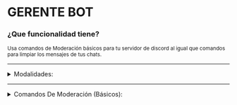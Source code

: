 # GERENTE BOT

### ¿Que funcionalidad tiene?

<sup> 
  Usa comandos de Moderación básicos para tu servidor de discord al igual que comandos para limpiar los mensajes de tus chats.
  
</sup>

---

<details><summary> Modalidades: </summary>

<p>
  
> - [ ] Bienvenidas.
>
> - [ ] Despedidas.
>
> - [x] ~~Moderación.~~
>
> - [ ] Sugerencias.
>
> - [ ] Sorteos.
>
> - [ ] Webhooks.
>
> - [ ] Músicas.

</p>

</details>

---

<details><summary> Comandos De Moderación (Básicos): </summary>

<p>

---
  
> + `/Kick`
>
> **Formato:**
>
>  `/Kick:` `@User` `Motivo:(Opcional)`
> 
> **Ejemplo:** 
>
> `/Kick: @Orob1531 "Por mandar spam"`
> 
> **Descripción:**
>
> Expulsa a un usuário del servidor.
  
---
  
> + `/Ban`
>
> **Formato:**
>
>  `/Ban:` `@User` `Motivo:(Opcional)`
>
> **Ejemplo:** 
>
> `/Ban: @Orob1531 "Por mandar spam"`
>
> **Descripción:**
>
> Banea a un usuário del servidor.
  
---

> + `/Unban`
>
> **Formato:**
>
>  `/Unban:` `{Usertag}` `Motivo:(Opcional)`
>
> **Ejemplo:** 
>
> `/Unban: Orob1531#3887`
>
> **Descripción:**
>
> Desbanea a un usuário del servidor.
  
--- 
  
> + `/Clear`
>
> **Formato:**
>
>  `/Clear:` `Valor:(Opcional)`
> 
> **Ejemplo:** 
>
> `/Clear: 12` = Elimina 12 mensajes del chat actual.
> ```
> Nota: Si ejecutado el comando sin valor, este eliminará apenas 5 mensajes.
> ```
> 
> **Descripción:**
>
> Elimina una cantidad específica de mensajes del canal actual.

</p>

</details>
